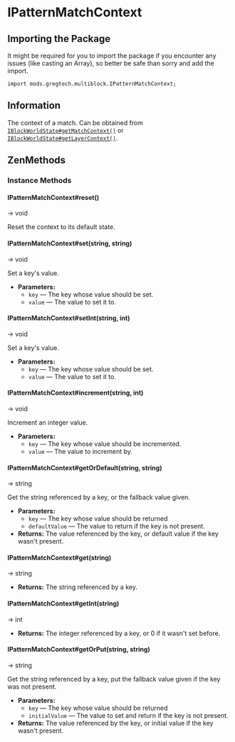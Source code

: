 # IPatternMatchContext

## Importing the Package

It might be required for you to import the package if you encounter any issues (like casting an Array), so better be safe than sorry and add the import.
```zenscript
import mods.gregtech.multiblock.IPatternMatchContext;
```
## Information
The context of a match. Can be obtained from [`IBlockWorldState#getMatchContext()`](/IBlockWorldState.md#iblockworldstategetmatchcontext) or [`IBlockWorldState#getLayerContext()`](/IBlockWorldState.md#iblockworldstategetlayercontext).

## ZenMethods

### Instance Methods
#### IPatternMatchContext#reset()
-> void

Reset the context to its default state.

#### IPatternMatchContext#set(string, string)
-> void

Set a key's value.

 * **Parameters:**
   * `key` — The key whose value should be set.
   * `value` — The value to set it to.

#### IPatternMatchContext#setInt(string, int)
-> void

Set a key's value.

 * **Parameters:**
   * `key` — The key whose value should be set.
   * `value` — The value to set it to.

#### IPatternMatchContext#increment(string, int)
-> void

Increment an integer value.

 * **Parameters:**
   * `key` — The key whose value should be incremented.
   * `value` — The value to increment by.

#### IPatternMatchContext#getOrDefault(string, string)
-> string

Get the string referenced by a key, or the fallback value given.

 * **Parameters:**
   * `key` — The key whose value should be returned
   * `defaultValue` — The value to return if the key is not present.
 * **Returns:** The value referenced by the key, or default value if the key wasn't present.

#### IPatternMatchContext#get(string)
-> string

 * **Returns:** The string referenced by a key.

#### IPatternMatchContext#getInt(string)
-> int

 * **Returns:** The integer referenced by a key, or 0 if it wasn't set before.

#### IPatternMatchContext#getOrPut(string, string)
-> string

Get the string referenced by a key, put the fallback value given if the key was not present.

 * **Parameters:**
   * `key` — The key whose value should be returned
   * `initialValue` — The value to set and return if the key is not present.
 * **Returns:** The value referenced by the key, or initial value if the key wasn't present.
